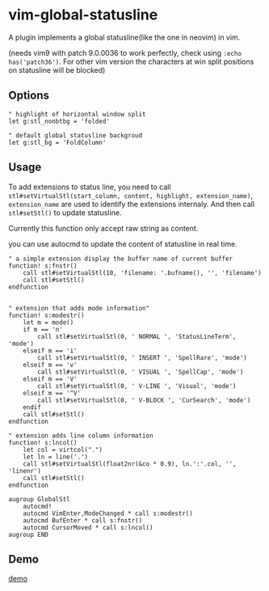 # vim-global-statusline

A plugin implements a global statusline(like the one in neovim) in vim.

(needs vim9 with patch 9.0.0036 to work perfectly, check using `:echo has('patch36')`. For other vim version the characters at win split positions on statusline will be blocked)

## Options

```vim
" highlight of horizontal window split
let g:stl_nonbtbg = 'folded'

" default global statusline backgroud
let g:stl_bg = 'FoldColumn'

```

## Usage

To add extensions to status line, you need to call `stl#setVirtualStl(start_column, content, highlight, extension_name)`,
`extension_name` are used to identify the extensions internaly. And then call `stl#setStl()` to update statusline.

Currently this function only accept raw string as content.

you can use autocmd to update the content of statusline in real time.

```vim
" a simple extension display the buffer name of current buffer
function! s:fnstr()
    call stl#setVirtualStl(10, 'filename: '.bufname(), '', 'filename')
    call stl#setStl()
endfunction


" extension that adds mode information"
function! s:modestr()
    let m = mode()
    if m == 'n'
        call stl#setVirtualStl(0, ' NORMAL ', 'StatusLineTerm', 'mode')
    elseif m == 'i'
        call stl#setVirtualStl(0, ' INSERT ', 'SpellRare', 'mode')
    elseif m == 'v'
        call stl#setVirtualStl(0, ' VISUAL ', 'SpellCap', 'mode')
    elseif m == 'V'
        call stl#setVirtualStl(0, ' V-LINE ', 'Visual', 'mode')
    elseif m == '^V'
        call stl#setVirtualStl(0, ' V-BLOCK ', 'CurSearch', 'mode')
    endif
    call stl#setStl()
endfunction

" extension adds line column information
function! s:lncol()
    let col = virtcol(".")
    let ln = line('.')
    call stl#setVirtualStl(float2nr(&co * 0.9), ln.':'.col, '', 'linenr')
    call stl#setStl()
endfunction

augroup GlobalStl
    autocmd!
    autocmd VimEnter,ModeChanged * call s:modestr()
    autocmd BufEnter * call s:fnstr()
    autocmd CursorMoved * call s:lncol()
augroup END
```

## Demo

[demo](resources/gloablstl_demo.gif)
